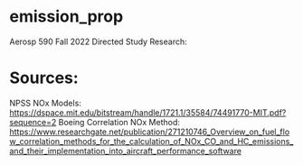 # emission_prop
Aerosp 590 Fall 2022 Directed Study Research: 

# Sources:
NPSS NOx Models: https://dspace.mit.edu/bitstream/handle/1721.1/35584/74491770-MIT.pdf?sequence=2
Boeing Correlation NOx Method: https://www.researchgate.net/publication/271210746_Overview_on_fuel_flow_correlation_methods_for_the_calculation_of_NOx_CO_and_HC_emissions_and_their_implementation_into_aircraft_performance_software
